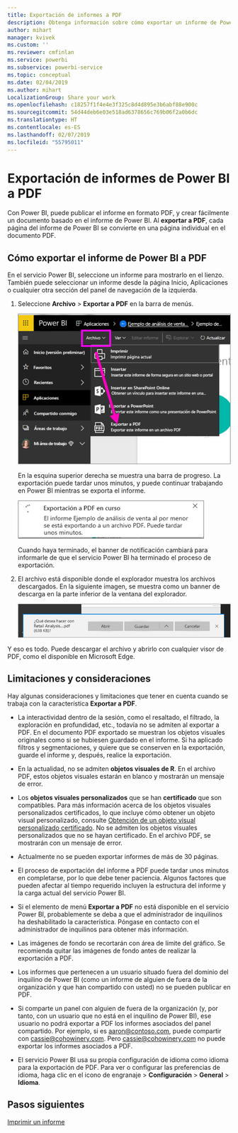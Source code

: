 ```yaml
---
title: Exportación de informes a PDF
description: Obtenga información sobre cómo exportar un informe de Power BI a PDF.
author: mihart
manager: kvivek
ms.custom: ''
ms.reviewer: cmfinlan
ms.service: powerbi
ms.subservice: powerbi-service
ms.topic: conceptual
ms.date: 02/04/2019
ms.author: mihart
LocalizationGroup: Share your work
ms.openlocfilehash: c18257f1f4e4e3f325c8d4d895e3b6abf88e900c
ms.sourcegitcommit: 54d44deb6e03e518ad6378656c769b06f2a0b6dc
ms.translationtype: HT
ms.contentlocale: es-ES
ms.lasthandoff: 02/07/2019
ms.locfileid: "55795011"
---
```

# <a name="export-reports-from-power-bi-to-pdf"></a>Exportación de informes de Power BI a PDF
Con Power BI, puede publicar el informe en formato PDF, y crear fácilmente un documento basado en el informe de Power BI. Al **exportar a PDF**, cada página del informe de Power BI se convierte en una página individual en el documento PDF.

## <a name="how-to-export-your-power-bi-report-to-pdf"></a>Cómo exportar el informe de Power BI a PDF
En el servicio Power BI, seleccione un informe para mostrarlo en el lienzo. También puede seleccionar un informe desde la página Inicio, Aplicaciones o cualquier otra sección del panel de navegación de la izquierda.

1. Seleccione **Archivo** > **Exportar a PDF** en la barra de menús.

    ![Selección del archivo en la barra de menús, la flecha apunta a Exportar a PDF](media/end-user-pdf/power-bi-export-pdf.png)

    En la esquina superior derecha se muestra una barra de progreso. La exportación puede tardar unos minutos, y puede continuar trabajando en Power BI mientras se exporta el informe.

    ![Mensaje de progreso de la exportación](media/end-user-pdf/power-bi-export-message.png)

    Cuando haya terminado, el banner de notificación cambiará para informarle de que el servicio Power BI ha terminado el proceso de exportación.

2. El archivo está disponible donde el explorador muestra los archivos descargados. En la siguiente imagen, se muestra como un banner de descarga en la parte inferior de la ventana del explorador.

    ![Ubicación del archivo descargado](media/end-user-pdf/power-bi-save-file.png)

Y eso es todo. Puede descargar el archivo y abrirlo con cualquier visor de PDF, como el disponible en Microsoft Edge.


## <a name="limitations-and-considerations"></a>Limitaciones y consideraciones
Hay algunas consideraciones y limitaciones que tener en cuenta cuando se trabaja con la característica **Exportar a PDF**.

- La interactividad dentro de la sesión, como el resaltado, el filtrado, la exploración en profundidad, etc., todavía no se admiten al exportar a PDF. En el documento PDF exportado se muestran los objetos visuales originales como si se hubiesen guardado en el informe. Si ha aplicado filtros y segmentaciones, y quiere que se conserven en la exportación, guarde el informe y, después, realice la exportación.

* En la actualidad, no se admiten **objetos visuales de R**. En el archivo PDF, estos objetos visuales estarán en blanco y mostrarán un mensaje de error.  

* Los **objetos visuales personalizados** que se han **certificado** que son compatibles. Para más información acerca de los objetos visuales personalizados certificados, lo que incluye cómo obtener un objeto visual personalizado, consulte [Obtención de un objeto visual personalizado certificado](../power-bi-custom-visuals-certified.md). No se admiten los objetos visuales personalizados que no se hayan certificado. En el archivo PDF, se mostrarán con un mensaje de error.   

* Actualmente no se pueden exportar informes de más de 30 páginas.

* El proceso de exportación del informe a PDF puede tardar unos minutos en completarse, por lo que debe tener paciencia. Algunos factores que pueden afectar al tiempo requerido incluyen la estructura del informe y la carga actual del servicio Power BI.

* Si el elemento de menú **Exportar a PDF** no está disponible en el servicio Power BI, probablemente se deba a que el administrador de inquilinos ha deshabilitado la característica. Póngase en contacto con el administrador de inquilinos para obtener más información.

* Las imágenes de fondo se recortarán con área de límite del gráfico. Se recomienda quitar las imágenes de fondo antes de realizar la exportación a PDF.

* Los informes que pertenecen a un usuario situado fuera del dominio del inquilino de Power BI (como un informe de alguien de fuera de la organización y que han compartido con usted) no se pueden publicar en PDF.

* Si comparte un panel con alguien de fuera de la organización (y, por tanto, con un usuario que no está en el inquilino de Power BI), ese usuario no podrá exportar a PDF los informes asociados del panel compartido. Por ejemplo, si es aaron@contoso.com, puede compartir con cassie@cohowinery.com. Pero cassie@cohowinery.com no puede exportar los informes asociados a PDF.

* El servicio Power BI usa su propia configuración de idioma como idioma para la exportación de PDF. Para ver o configurar las preferencias de idioma, haga clic en el icono de engranaje > **Configuración** > **General** > **Idioma**.

## <a name="next-steps"></a>Pasos siguientes
[Imprimir un informe](end-user-print.md)